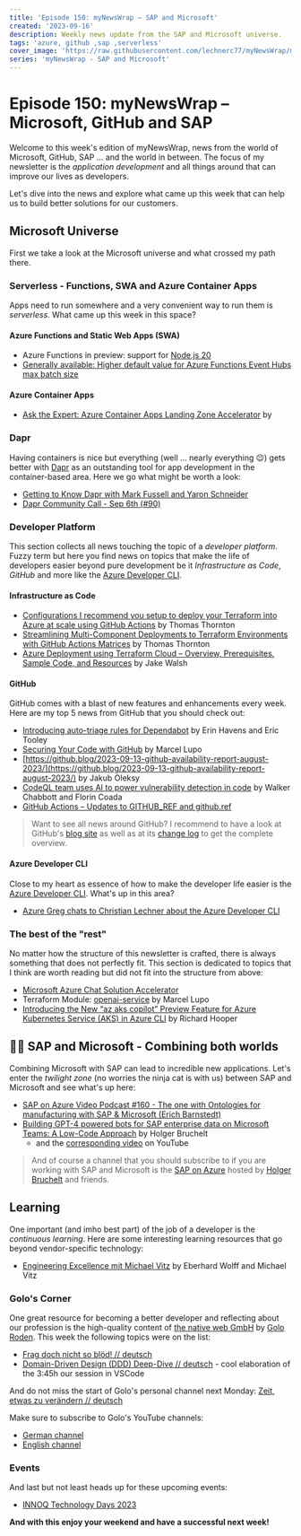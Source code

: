 ```yaml
---
title: 'Episode 150: myNewsWrap – SAP and Microsoft'
created: '2023-09-16'
description: Weekly news update from the SAP and Microsoft universe.
tags: 'azure, github ,sap ,serverless'
cover_image: 'https://raw.githubusercontent.com/lechnerc77/myNewsWrap/main/episodes/cover-images/episode150small.png'
series: 'myNewsWrap - SAP and Microsoft'
---
```


# Episode 150: myNewsWrap – Microsoft, GitHub and SAP

Welcome to this week's edition of myNewsWrap, news from the world of Microsoft, GitHub, SAP ... and the world in between. The focus of my newsletter is the *application development* and all things around that can improve our lives as developers.

Let's dive into the news and explore what came up this week that can help us to build better solutions for our customers.

## Microsoft Universe

First we take a look at the Microsoft universe and what crossed my path there.

### Serverless - Functions, SWA and Azure Container Apps

Apps need to run somewhere and a very convenient way to run them is *serverless*. What came up this week in this space?

#### Azure Functions and Static Web Apps (SWA)

* Azure Functions in preview: support for [Node.js 20](https://x.com/AzureFunctions/status/1702404087889662097?s=20)
* [Generally available: Higher default value for Azure Functions Event Hubs max batch size](https://azure.microsoft.com/updates/generally-available-higher-default-value-for-azure-functions-event-hubs-max-batch-size/?wt.mc_id=AZ-MVP-5004195)

#### Azure Container Apps

* [Ask the Expert: Azure Container Apps Landing Zone Accelerator](https://developer.microsoft.com/reactor/events/20518/) by

### Dapr

Having containers is nice but everything (well ... nearly everything 😉) gets better with [Dapr](https://dapr.io/) as an outstanding tool for app development in the container-based area. Here we go what might be worth a look:

* [Getting to Know Dapr with Mark Fussell and Yaron Schneider](https://www.infoq.com/podcasts/dapr-mark-fussell-yaron-schneider/)
* [Dapr Community Call - Sep 6th (#90)](https://youtu.be/d3ahz41I_Io?si=aPqw5eMwhZTvwjmX)

### Developer Platform

This section collects all news touching the topic of a *developer platform*. Fuzzy term but here you find news on topics that make the life of developers easier beyond pure development be it *Infrastructure as Code*, *GitHub* and more like the [Azure Developer CLI](https://github.com/Azure/azure-dev).  

#### Infrastructure as Code

* [Configurations I recommend you setup to deploy your Terraform into Azure at scale using GitHub Actions](https://thomasthornton.cloud/2023/09/01/configurations-i-recommend-you-setup-to-deploy-your-terraform-into-azure-at-scale-using-github-actions/) by Thomas Thornton
* [Streamlining Multi-Component Deployments to Terraform Environments with GitHub Actions Matrices](https://thomasthornton.cloud/2023/09/15/streamlining-multi-component-deployments-to-terraform-environments-with-github-actions-matrices/) by Thomas Thornton
* [Azure Deployment using Terraform Cloud – Overview, Prerequisites, Sample Code, and Resources](https://jakewalsh.co.uk/azure-deployment-using-terraform-cloud-overview-prerequisites-sample-code-and-resources/) by Jake Walsh

#### GitHub

GitHub comes with a blast of new features and enhancements every week. Here are my top 5 news from GitHub that you should check out:

* [Introducing auto-triage rules for Dependabot](https://github.blog/2023-09-14-introducing-auto-triage-rules-for-dependabot/) by Erin Havens and Eric Tooley
* [Securing Your Code with GitHub](https://dev.to/pwd9000/securing-your-code-with-github-3le0) by Marcel Lupo
* [https://github.blog/2023-09-13-github-availability-report-august-2023/](https://github.blog/2023-09-13-github-availability-report-august-2023/) by Jakub Oleksy
* [CodeQL team uses AI to power vulnerability detection in code](https://github.blog/2023-09-12-codeql-team-uses-ai-to-power-vulnerability-detection-in-code/) by Walker Chabbott and Florin Coada
* [GitHub Actions – Updates to GITHUB_REF and github.ref](https://github.blog/changelog/2023-09-13-github-actions-updates-to-github_ref-and-github-ref/)

> Want to see all news around GitHub? I recommend to have a look at GitHub's [blog site](https://github.blog/) as well as at its [change log](https://github.blog/changelog/) to get the complete overview.

#### Azure Developer CLI

Close to my heart as essence of how to make the developer life easier is the [Azure Developer CLI](https://github.com/Azure/azure-dev). What's up in this area?

* [Azure Greg chats to Christian Lechner about the Azure Developer CLI](https://www.youtube.com/live/X5cWBVLBr98?si=mZ-UqcHD2IXUZOzc)

### The best of the "rest"

No matter how the structure of this newsletter is crafted, there is always something that does not perfectly fit. This section is dedicated to topics that I think are worth reading but did not fit into the structure from above:

* [Microsoft Azure Chat Solution Accelerator](https://github.com/microsoft/azurechat)
* Terraform Module: [openai-service](https://registry.terraform.io/modules/Pwd9000-ML/openai-service/azurerm/latest) by Marcel Lupo
* [Introducing the New “az aks copilot” Preview Feature for Azure Kubernetes Service (AKS) in Azure CLI](https://pixelrobots.co.uk/2023/09/introducing-the-new-az-aks-copilot-preview-feature-for-azure-kubernetes-service-aks-in-azure-cli/) by Richard Hooper

## 🐱‍👤 SAP and Microsoft - Combining both worlds

Combining Microsoft with SAP can lead to incredible new applications. Let's enter the *twilight zone* (no worries the ninja cat is with us) between SAP and Microsoft and see what's up here:

* [SAP on Azure Video Podcast #160 - The one with Ontologies for manufacturing with SAP & Microsoft (Erich Barnstedt)](https://youtu.be/SUMRBqhmttw?si=kEkiIt2DsiRvv0vz)
* [Building GPT-4 powered bots for SAP enterprise data on Microsoft Teams: A Low-Code Approach](https://techcommunity.microsoft.com/t5/running-sap-applications-on-the/building-gpt-4-powered-bots-for-sap-enterprise-data-on-microsoft/ba-p/3902018?wt.mc_id=AZ-MVP-5004195) by Holger Bruchelt
  * and the [corresponding video](https://youtu.be/ZrxepEoHUpI?si=fBXS7SM-xX0zFvWd) on YouTube

> And of course a channel that you should subscribe to if you are working with SAP and Microsoft is the [SAP on Azure](https://www.youtube.com/@SAPonAzure) hosted by [Holger Bruchelt](https://www.linkedin.com/in/holger-bruchelt/) and friends.

## Learning

One important (and imho best part) of the job of a developer is the *continuous learning*. Here are some interesting learning resources that go beyond vendor-specific technology:

* [Engineering Excellence mit Michael Vitz](https://www.youtube.com/live/w9EmDTbw6aE?si=yW6kPgyE7FJfMW0k) by Eberhard Wolff and Michael Vitz

### Golo's Corner

One great resource for becoming a better developer and reflecting about our profession is the high-quality content of [the native web GmbH](https://thenativeweb.io/) by [Golo Roden](https://twitter.com/goloroden). This week the following topics were on the list:

* [Frag doch nicht so blöd! // deutsch](https://youtu.be/DeQ6lkNCCMk?si=cNbGtnav2RIwJQIB)
* [Domain-Driven Design (DDD) Deep-Dive // deutsch](https://www.youtube.com/live/heCTZ7P2-Po?si=KxpgVcooimP58lpn) - cool elaboration of the 3:45h our session in VSCode

And do not miss the start of Golo's personal channel next Monday: [Zeit, etwas zu verändern // deutsch](https://youtu.be/sVtBQnVB9sA?si=iSkPb7LwWdOF0y5Z)

Make sure to subscribe to Golo's YouTube channels:

* [German channel](https://www.youtube.com/@thenativeweb)
* [English channel](https://www.youtube.com/@thenativeweb-en)

### Events

And last but not least heads up for these upcoming events:

* [INNOQ Technology Days 2023](https://www.innoq.com/de/news/2023/08/technology-day-2023-save-the-date/)

**And with this enjoy your weekend and have a successful next week!**
